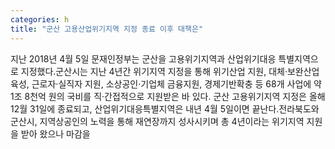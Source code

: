 ```yaml
---
categories: h
title: "군산 고용산업위기지역 지정 종료 이후 대책은"
---
```

지난 2018년 4월 5일 문재인정부는 군산을 고용위기지역과 산업위기대응 특별지역으로 지정했다.군산시는 지난 4년간 위기지역 지정을 통해 위기산업 지원, 대체·보완산업 육성, 근로자·실직자 지원, 소상공인·기업체 금융지원, 경제기반확충 등 68개 사업에 약 1조 8천억 원의 국비를 직·간접적으로 지원받은 바 있다. 군산 고용위기지역 지정은 올해 12월 31일에 종료되고, 산업위기대응특별지역은 내년 4월 5일이면 끝난다.전라북도와 군산시, 지역상공인의 노력을 통해 재연장까지 성사시키며 총 4년이라는 위기지역 지원을 받아 왔으나 마감을